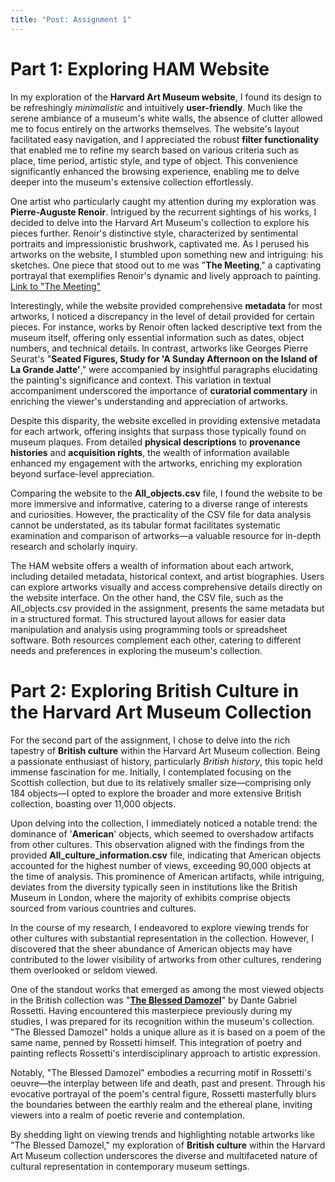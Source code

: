 ```yaml
---
title: "Post: Assignment 1"
---
```

# Part 1: Exploring HAM Website

In my exploration of the **Harvard Art Museum website**, I found its design to be refreshingly *minimalistic* and intuitively **user-friendly**. Much like the serene ambiance of a museum's white walls, the absence of clutter allowed me to focus entirely on the artworks themselves. The website's layout facilitated easy navigation, and I appreciated the robust **filter functionality** that enabled me to refine my search based on various criteria such as place, time period, artistic style, and type of object. This convenience significantly enhanced the browsing experience, enabling me to delve deeper into the museum's extensive collection effortlessly.

One artist who particularly caught my attention during my exploration was **Pierre-Auguste Renoir**. Intrigued by the recurrent sightings of his works, I decided to delve into the Harvard Art Museum's collection to explore his pieces further. Renoir's distinctive style, characterized by sentimental portraits and impressionistic brushwork, captivated me. As I perused his artworks on the website, I stumbled upon something new and intriguing: his sketches. One piece that stood out to me was "**The Meeting**," a captivating portrayal that exemplifies Renoir's dynamic and lively approach to painting. [Link to "The Meeting"](https://harvardartmuseums.org/collections/object/293701?position=293701)

Interestingly, while the website provided comprehensive **metadata** for most artworks, I noticed a discrepancy in the level of detail provided for certain pieces. For instance, works by Renoir often lacked descriptive text from the museum itself, offering only essential information such as dates, object numbers, and technical details. In contrast, artworks like Georges Pierre Seurat's "**Seated Figures, Study for 'A Sunday Afternoon on the Island of La Grande Jatte'**," were accompanied by insightful paragraphs elucidating the painting's significance and context. This variation in textual accompaniment underscored the importance of **curatorial commentary** in enriching the viewer's understanding and appreciation of artworks.

Despite this disparity, the website excelled in providing extensive metadata for each artwork, offering insights that surpass those typically found on museum plaques. From detailed **physical descriptions** to **provenance histories** and **acquisition rights**, the wealth of information available enhanced my engagement with the artworks, enriching my exploration beyond surface-level appreciation.

Comparing the website to the **All_objects.csv** file, I found the website to be more immersive and informative, catering to a diverse range of interests and curiosities. However, the practicality of the CSV file for data analysis cannot be understated, as its tabular format facilitates systematic examination and comparison of artworks—a valuable resource for in-depth research and scholarly inquiry.

The HAM website offers a wealth of information about each artwork, including detailed metadata, historical context, and artist biographies. Users can explore artworks visually and access comprehensive details directly on the website interface. On the other hand, the CSV file, such as the All_objects.csv provided in the assignment, presents the same metadata but in a structured format. This structured layout allows for easier data manipulation and analysis using programming tools or spreadsheet software.
Both resources complement each other, catering to different needs and preferences in exploring the museum's collection.

# Part 2: Exploring British Culture in the Harvard Art Museum Collection

For the second part of the assignment, I chose to delve into the rich tapestry of **British culture** within the Harvard Art Museum collection. Being a passionate enthusiast of history, particularly *British history*, this topic held immense fascination for me. Initially, I contemplated focusing on the Scottish collection, but due to its relatively smaller size—comprising only 184 objects—I opted to explore the broader and more extensive British collection, boasting over 11,000 objects.

Upon delving into the collection, I immediately noticed a notable trend: the dominance of '**American**' objects, which seemed to overshadow artifacts from other cultures. This observation aligned with the findings from the provided **All_culture_information.csv** file, indicating that American objects accounted for the highest number of views, exceeding 90,000 objects at the time of analysis. This prominence of American artifacts, while intriguing, deviates from the diversity typically seen in institutions like the British Museum in London, where the majority of exhibits comprise objects sourced from various countries and cultures.

In the course of my research, I endeavored to explore viewing trends for other cultures with substantial representation in the collection. However, I discovered that the sheer abundance of American objects may have contributed to the lower visibility of artworks from other cultures, rendering them overlooked or seldom viewed.

One of the standout works that emerged as among the most viewed objects in the British collection was "**[The Blessed Damozel](https://harvardartmuseums.org/collections/object/299805)**" by Dante Gabriel Rossetti. Having encountered this masterpiece previously during my studies, I was prepared for its recognition within the museum's collection. "The Blessed Damozel" holds a unique allure as it is based on a poem of the same name, penned by Rossetti himself. This integration of poetry and painting reflects Rossetti's interdisciplinary approach to artistic expression.

Notably, "The Blessed Damozel" embodies a recurring motif in Rossetti's oeuvre—the interplay between life and death, past and present. Through his evocative portrayal of the poem's central figure, Rossetti masterfully blurs the boundaries between the earthly realm and the ethereal plane, inviting viewers into a realm of poetic reverie and contemplation.

By shedding light on viewing trends and highlighting notable artworks like "The Blessed Damozel," my exploration of **British culture** within the Harvard Art Museum collection underscores the diverse and multifaceted nature of cultural representation in contemporary museum settings.
